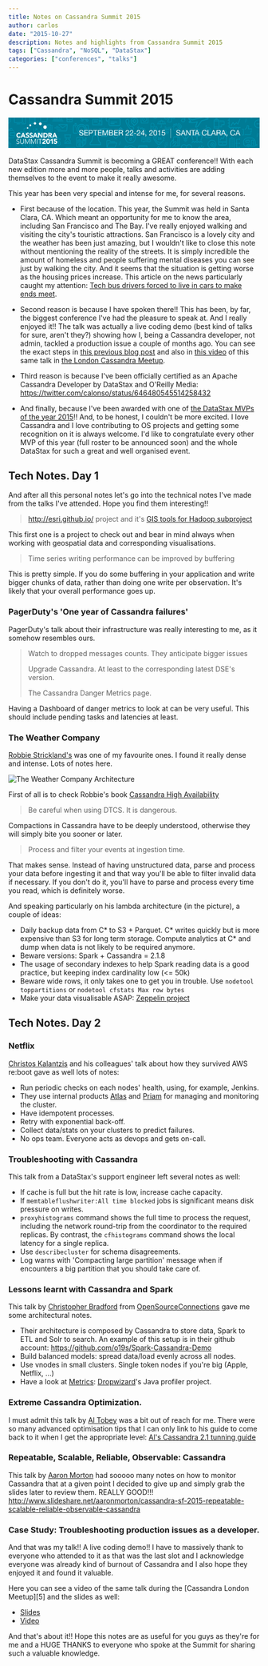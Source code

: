```yaml
---
title: Notes on Cassandra Summit 2015
author: carlos
date: "2015-10-27"
description: Notes and highlights from Cassandra Summit 2015
tags: ["Cassandra", "NoSQL", "DataStax"]
categories: ["conferences", "talks"]
---
```


# Cassandra Summit 2015

![Cassandra Summit ](/assets/media/cassandra_summit_2015.png)

DataStax Cassandra Summit is becoming a GREAT conference!! With each new edition more and more people, talks and activities are adding themselves to the event to make it really awesome.

This year has been very special and intense for me, for several reasons.

*   First because of the location. This year, the Summit was held in Santa Clara, CA. Which meant an opportunity for me to know the area, including San Francisco and The Bay. I've really enjoyed walking and visiting the city's touristic attractions. San Francisco is a lovely city and the weather has been just amazing, but I wouldn't like to close this note without mentioning the reality of the streets. It is simply incredible the amount of homeless and people suffering mental diseases you can see just by walking the city. And it seems that the situation is getting worse as the housing prices increase. This article on the news particularly caught my attention: [Tech bus drivers forced to live in cars to make ends meet](http://www.sfchronicle.com/business/article/Tech-bus-drivers-forced-to-live-in-cars-to-make-6517928.php).

*   Second reason is because I have spoken there!! This has been, by far, the biggest conference I've had the pleasure to speak at. And I really enjoyed it!! The talk was actually a live coding demo (best kind of talks for sure, aren't they?) showing how I, being a Cassandra developer, not admin, tackled a production issue a couple of months ago. You can see the exact steps in [this previous blog post](http://engineering.mydrivesolutions.com/posts/cassandra_10_seconds_back/) and also in [this video](https://www.youtube.com/watch?v=nwscaRTmVCM) of this same talk in [the London Cassandra Meetup](http://www.meetup.com/Cassandra-London/events/224555591/).

*   Third reason is because I've been officially certified as an Apache Cassandra Developer by DataStax and O'Reilly Media: <https://twitter.com/calonso/status/646480545514258432>

*   And finally, because I've been awarded with one of [the DataStax MVPs of the year 2015](http://www.planetcassandra.org/mvps/)!! And, to be honest, I couldn't be more excited. I love Cassandra and I love contributing to OS projects and getting some recognition on it is always welcome. I'd like to congratulate every other MVP of this year (full roster to be announced soon) and the whole DataStax for such a great and well organised event.

## Tech Notes. Day 1

And after all this personal notes let's go into the technical notes I've made from the talks I've attended. Hope you find them interesting!!

> <http://esri.github.io/> project and it's [GIS tools for Hadoop subproject](https://github.com/Esri/gis-tools-for-hadoop)

This first one is a project to check out and bear in mind always when working with geospatial data and corresponding visualisations.

> Time series writing performance can be improved by buffering

This is pretty simple. If you do some buffering in your application and write bigger chunks of data, rather than doing one write per observation. It's likely that your overall performance goes up.

### PagerDuty's 'One year of Cassandra failures'

PagerDuty's talk about their infrastructure was really interesting to me, as it somehow resembles ours.

> Watch to dropped messages counts. They anticipate bigger issues
>
> Upgrade Cassandra. At least to the corresponding latest DSE's version.
>
> The Cassandra Danger Metrics page.

Having a Dashboard of danger metrics to look at can be very useful. This should include pending tasks and latencies at least.

### The Weather Company

[Robbie Strickland's](https://twitter.com/rs_atl) was one of my favourite ones. I found it really dense and intense. Lots of notes here.

![The Weather Company Architecture](/assets/media/weather_co_infrastructure.png)

First of all is to check Robbie's book [Cassandra High Availability](http://www.amazon.co.uk/Cassandra-High-Availability-Robbie-Strickland/dp/1783989122)

> Be careful when using DTCS. It is dangerous.

Compactions in Cassandra have to be deeply understood, otherwise they will simply bite you sooner or later.

> Process and filter your events at ingestion time.

That makes sense. Instead of having unstructured data, parse and process your data before ingesting it and that way you'll be able to filter invalid data if necessary. If you don't do it, you'll have to parse and process every time you read, which is definitely worse.

And speaking particularly on his lambda architecture (in the picture), a couple of ideas:

*   Daily backup data from C* to S3 + Parquet. C* writes quickly but is more expensive than S3 for long term storage. Compute analytics at C* and dump when data is not likely to be required anymore.
*   Beware versions: Spark + Cassandra = 2.1.8
*   The usage of secondary indexes to help Spark reading data is a good practice, but keeping index cardinality low (<= 50k)
*   Beware wide rows, it only takes one to get you in trouble. Use `nodetool toppartitions` or `nodetool cfstats Max row bytes`
*   Make your data visualisable ASAP: [Zeppelin project](http://zeppelin-project.org/)

## Tech Notes. Day 2

### Netflix

[Christos Kalantzis](https://twitter.com/chriskalan) and his colleagues' talk about how they survived AWS re:boot gave as well lots of notes:

*   Run periodic checks on each nodes' health, using, for example, Jenkins.
*   They use internal products [Atlas](https://github.com/Netflix/atlas) and [Priam](https://github.com/Netflix/Priam) for managing and monitoring the cluster.
*   Have idempotent processes.
*   Retry with exponential back-off.
*   Collect data/stats on your clusters to predict failures.
*   No ops team. Everyone acts as devops and gets on-call.

### Troubleshooting with Cassandra

This talk from a DataStax's support engineer left several notes as well:

*   If cache is full but the hit rate is low, increase cache capacity.
*   If `memtableflushwriter:All time blocked` jobs is significant means disk pressure on writes.
*   `proxyhistograms` command shows the full time to process the request, including the network round-trip from the coordinator to the required replicas. By contrast, the `cfhistograms` command shows the local latency for a single replica.
*   Use `describecluster` for schema disagreements.
*   Log warns with 'Compacting large partition' message when if encounters a big partition that you should take care of.

### Lessons learnt with Cassandra and Spark

This talk by [Christopher Bradford](https://twitter.com/bradfordcp) from [OpenSourceConnections](https://twitter.com/o19s) gave me some architectural notes.

*   Their architecture is composed by Cassandra to store data, Spark to ETL and Solr to search. An example of this setup is in their github account: <https://github.com/o19s/Spark-Cassandra-Demo>
*   Build balanced models: spread data/load evenly across all nodes.
*   Use vnodes in small clusters. Single token nodes if you're big (Apple, Netflix, ...)
*   Have a look at [Metrics](https://dropwizard.github.io/metrics/3.1.0/): [Dropwizard](http://www.dropwizard.io/)'s Java profiler project.

### Extreme Cassandra Optimization.

I must admit this talk by [Al Tobey](https://twitter.com/AlTobey) was a bit out of reach for me. There were so many advanced optimisation tips that I can only link to his guide to come back to it when I get the appropriate level: [Al's Cassandra 2.1 tunning guide](https://tobert.github.io/pages/als-cassandra-21-tuning-guide.html)

### Repeatable, Scalable, Reliable, Observable: Cassandra

This talk by [Aaron Morton](https://twitter.com/aaronmorton) had sooooo many notes on how to monitor Cassandra that at a given point I decided to give up and simply grab the slides later to review them. REALLY GOOD!!! <http://www.slideshare.net/aaronmorton/cassandra-sf-2015-repeatable-scalable-reliable-observable-cassandra>

### Case Study: Troubleshooting production issues as a developer.

And that was my talk!! A live coding demo!! I have to massively thank to everyone who attended to it as that was the last slot and I acknowledge everyone was already kind of burnout of Cassandra and I also hope they enjoyed it and found it valuable.

Here you can see a video of the same talk during the [Cassandra London Meetup][5] and the slides as well:

*   [Slides](http://bit.ly/1P3ZFq4)
*   [Video](http://bit.ly/1LiUS4p)

And that's about it!! Hope this notes are as useful for you guys as they're for me and a HUGE THANKS to everyone who spoke at the Summit for sharing such a valuable knowledge.
